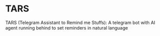 # TARS
TARS (Telegram Assistant to Remind me Stuffs): A telegram bot with AI agent running behind to set reminders in natural language
